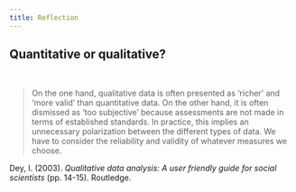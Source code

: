 ```yaml
---
title: Reflection
---
```


## Quantitative or qualitative? 

<br>

> On the one hand, qualitative data is often presented as ‘richer’ and ‘more valid’ than quantitative data. On the other hand, it is often dismissed as ‘too subjective’ because assessments are not made in terms of established standards. In practice, this implies an unnecessary polarization between the different types of data. We have to consider the reliability and validity of whatever measures we choose. 

Dey, I. (2003). *Qualitative data analysis: A user friendly guide for social scientists* (pp. 14-15). Routledge.

